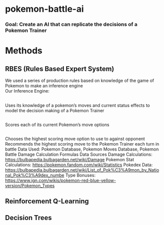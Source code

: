 # pokemon-battle-ai

### Goal: Create an AI that can replicate the decisions of a Pokemon Trainer

# Methods

## RBES (Rules Based Expert System)

We used a series of production rules based on knowledge of the game of Pokemon to make an inference engine
<br>
Our Inference Engine:
##
Uses its knowledge of a pokemon’s moves and current status effects to model the decision making of a Pokemon Trainer
##
Scores each of its current Pokemon’s move options
##
Chooses the highest scoring move option to use to against opponent
Recommends the highest scoring move to the Pokemon Trainer each turn in battle
Data Used: Pokemon Database, Pokemon Moves Database, Pokemon Battle Damage Calculation Formulas
Data Sources
Damage Calculations: https://bulbapedia.bulbagarden.net/wiki/Damage
Pokemon Stat Calculations: https://pokemon.fandom.com/wiki/Statistics
Pokedex Data: https://bulbapedia.bulbagarden.net/wiki/List_of_Pok%C3%A9mon_by_National_Pok%C3%A9dex_numbe
Type Bonuses: https://www.ign.com/wikis/pokemon-red-blue-yellow-version/Pokemon_Types

## Reinforcement Q-Learning


## Decision Trees
